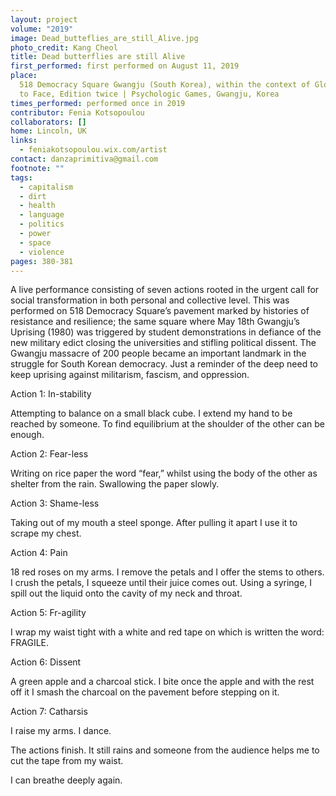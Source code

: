 ```yaml
---
layout: project
volume: "2019"
image: Dead_butteflies_are_still_Alive.jpg
photo_credit: Kang Cheol
title: Dead butterflies are still Alive
first_performed: first performed on August 11, 2019
place:
  518 Democracy Square Gwangju (South Korea), within the context of GlobalArtTogether—Face
  to Face, Edition twice | Psychologic Games, Gwangju, Korea
times_performed: performed once in 2019
contributor: Fenia Kotsopoulou
collaborators: []
home: Lincoln, UK
links:
  - feniakotsopoulou.wix.com/artist
contact: danzaprimitiva@gmail.com
footnote: ""
tags:
  - capitalism
  - dirt
  - health
  - language
  - politics
  - power
  - space
  - violence
pages: 380-381
---
```


A live performance consisting of seven actions rooted in the urgent call for social transformation in both personal and collective level. This was performed on 518 Democracy Square’s pavement marked by histories of resistance and resilience; the same square where May 18th Gwangju’s Uprising (1980) was triggered by student demonstrations in defiance of the new military edict closing the universities and stifling political dissent. The Gwangju massacre of 200 people became an important landmark in the struggle for South Korean democracy. Just a reminder of the deep need to keep uprising against militarism, fascism, and oppression.

Action 1: In-stability

Attempting to balance on a small black cube. I extend my hand to be reached by someone. To find equilibrium at the shoulder of the other can be enough.

Action 2: Fear-less

Writing on rice paper the word “fear,” whilst using the body of the other as shelter from the rain. Swallowing the paper slowly.

Action 3: Shame-less

Taking out of my mouth a steel sponge. After pulling it apart I use it to scrape my chest.

Action 4: Pain

18 red roses on my arms. I remove the petals and I offer the stems to others. I crush the petals, I squeeze until their juice comes out. Using a syringe, I spill out the liquid onto the cavity of my neck and throat.

Action 5: Fr-agility

I wrap my waist tight with a white and red tape on which is written the word: FRAGILE.

Action 6: Dissent

A green apple and a charcoal stick. I bite once the apple and with the rest off it I smash the charcoal on the pavement before stepping on it.

Action 7: Catharsis

I raise my arms. I dance.

The actions finish. It still rains and someone from the audience helps me to cut the tape from my waist.

I can breathe deeply again.
